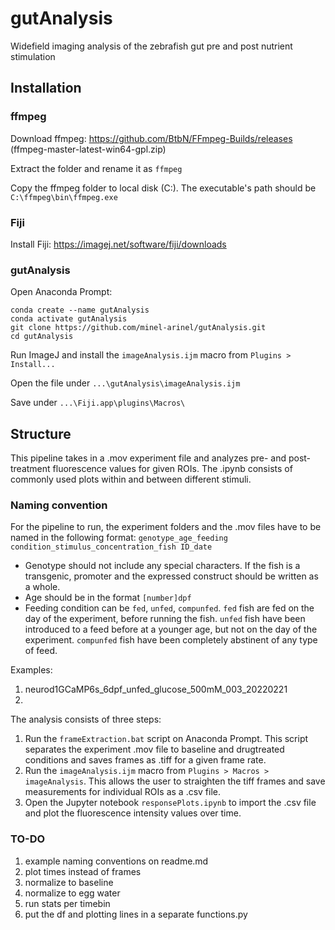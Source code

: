 # gutAnalysis
Widefield imaging analysis of the zebrafish gut pre and post nutrient stimulation

## Installation
### ffmpeg

Download ffmpeg: https://github.com/BtbN/FFmpeg-Builds/releases (ffmpeg-master-latest-win64-gpl.zip)

Extract the folder and rename it as `ffmpeg`

Copy the ffmpeg folder to local disk (C:). The executable's path should be `C:\ffmpeg\bin\ffmpeg.exe`

### Fiji

Install Fiji: https://imagej.net/software/fiji/downloads

### gutAnalysis

Open Anaconda Prompt:

    conda create --name gutAnalysis
    conda activate gutAnalysis
    git clone https://github.com/minel-arinel/gutAnalysis.git
    cd gutAnalysis

Run ImageJ and install the `imageAnalysis.ijm` macro from `Plugins > Install...`

Open the file under `...\gutAnalysis\imageAnalysis.ijm`

Save under `...\Fiji.app\plugins\Macros\`

## Structure

This pipeline takes in a .mov experiment file and analyzes pre- and post-treatment
fluorescence values for given ROIs. The .ipynb consists of commonly used plots within and
between different stimuli.

### Naming convention
For the pipeline to run, the experiment folders and the .mov files have to be named in the
following format:
`genotype_age_feeding condition_stimulus_concentration_fish ID_date`

- Genotype should not include any special characters. If the fish is a transgenic, promoter
and the expressed construct should be written as a whole.
- Age should be in the format `[number]dpf`
- Feeding condition can be `fed`, `unfed`, `compunfed`. `fed` fish are fed on the day of 
the experiment, before running the fish. `unfed` fish have been introduced to a feed
before at a younger age, but not on the day of the experiment. `compunfed` fish have been
completely abstinent of any type of feed.

Examples:

1. neurod1GCaMP6s_6dpf_unfed_glucose_500mM_003_20220221
2. 

The analysis consists of three steps:
1. Run the `frameExtraction.bat` script on Anaconda Prompt. This script separates the 
experiment .mov file to baseline and drugtreated conditions and saves frames as .tiff for a
given frame rate.
2. Run the `imageAnalysis.ijm` macro from `Plugins > Macros > imageAnalysis`. This allows 
the user to straighten the tiff frames and save measurements for individual ROIs as a .csv 
file.
3. Open the Jupyter notebook `responsePlots.ipynb` to import the .csv file and plot the fluorescence
intensity values over time.

### TO-DO
1. example naming conventions on readme.md
2. plot times instead of frames
3. normalize to baseline
4. normalize to egg water
5. run stats per timebin
6. put the df and plotting lines in a separate functions.py